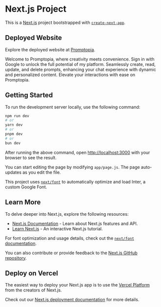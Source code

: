 # Next.js Project

This is a [Next.js](https://nextjs.org/) project bootstrapped with [`create-next-app`](https://github.com/vercel/next.js/tree/canary/packages/create-next-app).

## Deployed Website

Explore the deployed website at [Promptopia](https://promptopia-next-js-phi.vercel.app/).

Welcome to Promptopia, where creativity meets convenience. Sign in with Google to unlock the full potential of my platform. Seamlessly create, read, update, and delete prompts, enhancing your chat experience with dynamic and personalized content. Elevate your interactions with ease on Promptopia.

## Getting Started

To run the development server locally, use the following command:

```bash
npm run dev
# or
yarn dev
# or
pnpm dev
# or
bun dev
```


After running the above command, open [http://localhost:3000](http://localhost:3000) with your browser to see the result.

You can start editing the page by modifying `app/page.js`. The page auto-updates as you edit the file.

This project uses [`next/font`](https://nextjs.org/docs/basic-features/font-optimization) to automatically optimize and load Inter, a custom Google Font.

## Learn More

To delve deeper into Next.js, explore the following resources:

- [Next.js Documentation](https://nextjs.org/docs) - Learn about Next.js features and API.
- [Learn Next.js](https://nextjs.org/learn) - An interactive Next.js tutorial.

For font optimization and usage details, check out the [`next/font` documentation](https://nextjs.org/docs/basic-features/font-optimization).

You can also contribute or provide feedback to the [Next.js GitHub repository](https://github.com/vercel/next.js/).

## Deploy on Vercel

The easiest way to deploy your Next.js app is to use the [Vercel Platform](https://vercel.com/new?utm_medium=default-template&filter=next.js&utm_source=create-next-app&utm_campaign=create-next-app-readme) from the creators of Next.js.

Check out our [Next.js deployment documentation](https://nextjs.org/docs/deployment) for more details.

